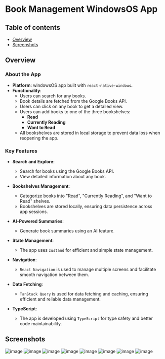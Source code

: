 # Book Management WindowsOS App

## Table of contents

- [Overview](#overview)
- [Screenshots](#screenshots)

## Overview

### About the App

- **Platform**: windowsOS app built with `react-native-windows`.
- **Functionality**:
  - Users can search for any books.
  - Book details are fetched from the Google Books API.
  - Users can click on any book to get a detailed view.
  - Users can add books to one of the three bookshelves:
    - **Read**
    - **Currently Reading**
    - **Want to Read**
  - All bookshelves are stored in local storage to prevent data loss when reopening the app.

### Key Features

- **Search and Explore**:
  - Search for books using the Google Books API.
  - View detailed information about any book.

- **Bookshelves Management**:
  - Categorize books into "Read", "Currently Reading", and "Want to Read" shelves.
  - Bookshelves are stored locally, ensuring data persistence across app sessions.

- **AI-Powered Summaries**:
  - Generate book summaries using an AI feature.

- **State Management**:
  - The app uses `zustand` for efficient and simple state management.

- **Navigation**:
  - `React Navigation` is used to manage multiple screens and facilitate smooth navigation between them.

- **Data Fetching**:
  - `TanStack Query` is used for data fetching and caching, ensuring efficient and reliable data management.

- **TypeScript**:
  - The app is developed using `TypeScript` for type safety and better code maintainability.


## Screenshots
![image](https://github.com/user-attachments/assets/50b03591-e863-49ca-a717-267f94897842)
![image](https://github.com/user-attachments/assets/fd4b54a8-2252-4493-b1cb-a0a24cab301f)
![image](https://github.com/user-attachments/assets/79c30de6-ce4b-4141-ae74-d6307115c776)
![image](https://github.com/user-attachments/assets/8fe37711-f819-44a2-a957-ee4b84f28970)
![image](https://github.com/user-attachments/assets/bec2bc23-4d0d-4be5-b95a-77476afdbab5)
![image](https://github.com/user-attachments/assets/6b657a0c-df9c-49d9-9d66-46a9df56d0a4)
![image](https://github.com/user-attachments/assets/b3de0461-e4cd-4998-8c19-2f18e636e639)
![image](https://github.com/user-attachments/assets/fd48f7b9-c737-4372-b068-e378aaa68094)


